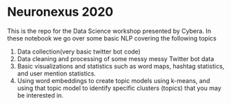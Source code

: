 # Neuronexus 2020

This is the repo for the Data Science workshop presented by Cybera. In these notebook we go over some basic NLP covering the following topics

1. Data collection(very basic twitter bot code)
2. Data cleaning and processing  of some messy messy Twitter bot data
3. Basic visualizations and statistics such as word maps, hashtag statistics, and user mention statistics.
4. Using word embeddings to create topic models using k-means, and using that topic model to identify specific clusters (topics) that you may be interested in.    
